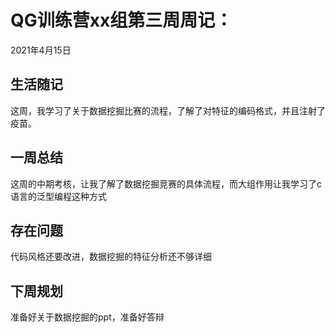 # QG训练营xx组第三周周记：
2021年4月15日

## 生活随记

这周，我学习了关于数据挖掘比赛的流程，了解了对特征的编码格式，并且注射了疫苗。

## 一周总结

这周的中期考核，让我了解了数据挖掘竞赛的具体流程，而大组作用让我学习了c语言的泛型编程这种方式

## 存在问题

代码风格还要改进，数据挖掘的特征分析还不够详细

## 下周规划

准备好关于数据挖掘的ppt，准备好答辩

